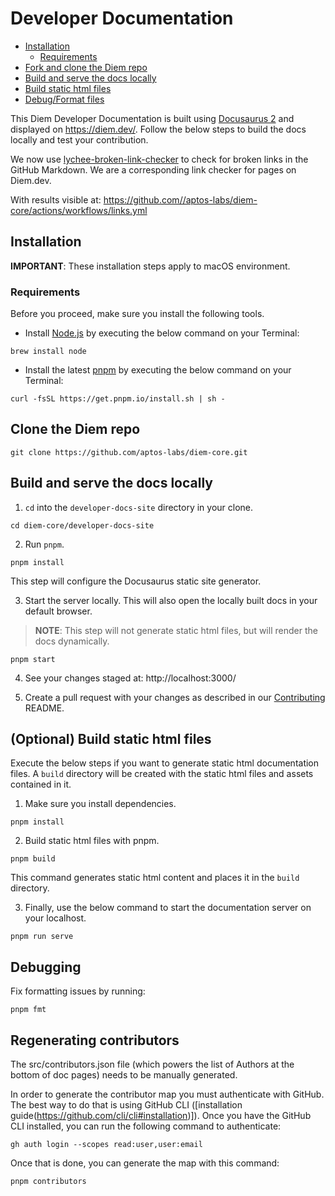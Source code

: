 # Developer Documentation

   - [Installation](#installation)
      - [Requirements](#requirements)
   - [Fork and clone the Diem repo](#fork-and-clone-the-diem-repo)
   - [Build and serve the docs locally](#build-and-serve-the-docs-locally)
   - [Build static html files](#build-static-html-files)
   - [Debug/Format files](#debugging)

This Diem Developer Documentation is built using [Docusaurus 2](https://docusaurus.io/) and displayed on https://diem.dev/. Follow the below steps to build the docs locally and test your contribution.

We now use [lychee-broken-link-checker](https://github.com/marketplace/actions/lychee-broken-link-checker) to check for broken links in the GitHub Markdown. We are a corresponding link checker for pages on Diem.dev.

With results visible at:
https://github.com//aptos-labs/diem-core/actions/workflows/links.yml


## Installation

**IMPORTANT**: These installation steps apply to macOS environment.

### Requirements

Before you proceed, make sure you install the following tools.

- Install [Node.js](https://nodejs.org/en/download/) by executing the below command on your Terminal:

```
brew install node
```

- Install the latest [pnpm](https://pnpm.io/installation) by executing the below command on your Terminal:

```
curl -fsSL https://get.pnpm.io/install.sh | sh -
```

## Clone the Diem repo

  ```
  git clone https://github.com/aptos-labs/diem-core.git

  ```

## Build and serve the docs locally

1. `cd` into the `developer-docs-site` directory in your clone.

  ```
  cd diem-core/developer-docs-site
  ```
2. Run `pnpm`.

  ```
  pnpm install
  ```
This step will configure the Docusaurus static site generator.

3. Start the server locally. This will also open the locally built docs in your default browser.

> **NOTE**: This step will not generate static html files, but will render the docs dynamically.

  ```
  pnpm start
  ```

  4. See your changes staged at: http://localhost:3000/

  5. Create a pull request with your changes as described in our [Contributing](https://github.com/aptos-labs/diem-core/blob/main/CONTRIBUTING.md) README.

## (Optional) Build static html files

Execute the below steps if you want to generate static html documentation files. A `build` directory will be created with the static html files and assets contained in it.

1. Make sure you install dependencies.

  ```
  pnpm install
  ```
2. Build static html files with pnpm.

  ```
  pnpm build
  ```

This command generates static html content and places it in the `build` directory.

3. Finally, use the below command to start the documentation server on your localhost.

  ```
  pnpm run serve
  ```

## Debugging

Fix formatting issues by running:

```
pnpm fmt
```

## Regenerating contributors
The src/contributors.json file (which powers the list of Authors at the bottom of doc pages) needs to be manually generated.

In order to generate the contributor map you must authenticate with GitHub. The best way to do that is using GitHub CLI ([installation guide(https://github.com/cli/cli#installation)]). Once you have the GitHub CLI installed, you can run the following command to authenticate:
```
gh auth login --scopes read:user,user:email
```

Once that is done, you can generate the map with this command:
```
pnpm contributors
```
